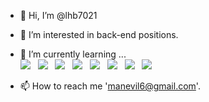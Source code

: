 - 👋 Hi, I’m @lhb7021
- 👀 I’m interested in back-end positions.
- 🌱 I’m currently learning ...  
  <img src="https://img.shields.io/badge/JavaScript-F7DF1E?style=flat-square&logo=JavaScript&logoColor=black"/> &nbsp; 
<img src="https://img.shields.io/badge/TypeScript-3178C6?style=flat-square&logo=TypeScript&logoColor=white"/> &nbsp; 
<img src="https://img.shields.io/badge/Node.js-339933?style=flat-square&logo=Node.js&logoColor=white"/> &nbsp;
<img src="https://img.shields.io/badge/Express-1572B6?style=flat-square&logo=EXPRESS&logoColor=red"/> &nbsp;
<img src="https://img.shields.io/badge/MySQL-4479A1?style=flat-square&logo=MySQL&logoColor=white"/> &nbsp;
<img src="https://img.shields.io/badge/MongoDB-47A248?style=flat-square&logo=MongoDB&logoColor=white"/> &nbsp;
<img src="https://img.shields.io/badge/Chai-A30701?style=flat-square&logo=Chai&logoColor=white"/> &nbsp;
<img src="https://img.shields.io/badge/Amazon AWS-232F3E?style=flat-square&logo=Amazon%20AWS&logoColor=white"/> &nbsp; 

- 📫 How to reach me 'manevil6@gmail.com'.

<!---
lhb7021/lhb7021 is a ✨ special ✨ repository because its `README.md` (this file) appears on your GitHub profile.
You can click the Preview link to take a look at your changes.
--->

